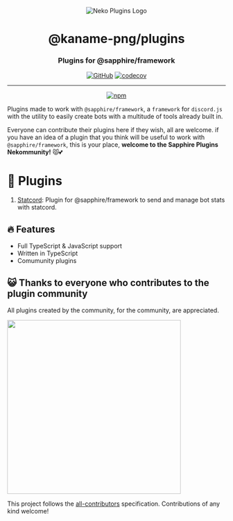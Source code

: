<div align="center">

![Neko Plugins Logo](https://cdn.skyra.pw/gh-assets/sapphire-banner.png)

# @kaname-png/plugins

### Plugins for @sapphire/framework

[![GitHub](https://img.shields.io/github/license/kaname-png/neko-plugins)](https://github.com/kaname-png/neko-plugins/blob/main/LICENSE.md)
[![codecov](https://codecov.io/gh/kaname-png/neko-plugins/branch/main/graph/badge.svg?token=0MSAyoZNxz)](https://codecov.io/gh/kaname-png/neko-plugins)

---

[![npm](https://img.shields.io/npm/v/@kaname-png/plugin-statcord?color=crimson&logo=npm&style=flat-square&label=@sapphire/plugin-statcord)](https://www.npmjs.com/package/@kaname-png/plugin-statcord)

</div>

Plugins made to work with `@sapphire/framework`, a `framework` for `discord.js` with the utility to easily create bots with a multitude of tools already built in.

Everyone can contribute their plugins here if they wish, all are welcome. if you have an idea of a plugin that you think will be useful to work with `@sapphire/framework`, this is your place, **welcome to the Sapphire Plugins Nekommunity!** 😾💕

# 📑 Plugins

1. [Statcord](https://github.com/kaname-png/neko-plugins/tree/main/packages/statcord): Plugin for @sapphire/framework to send and manage bot stats with statcord.

## 🔥 Features

-   Full TypeScript & JavaScript support
-   Written in TypeScript
-   Comumunity plugins

## 😺 Thanks to everyone who contributes to the plugin community

All plugins created by the community, for the community, are appreciated.

<img src="https://imoutosite.files.wordpress.com/2019/06/67bc8-aw379865_03.gif?w=336" width="400" heigth="400">

<!-- ALL-CONTRIBUTORS-LIST:START - Do not remove or modify this section -->
<!-- prettier-ignore-start -->
<!-- markdownlint-disable -->
<!-- markdownlint-enable -->
<!-- prettier-ignore-end -->

<!-- ALL-CONTRIBUTORS-LIST:END -->

This project follows the [all-contributors](https://github.com/all-contributors/all-contributors) specification. Contributions of any kind welcome!
